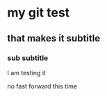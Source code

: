 # my git test

## that makes it subtitle

### sub subtitle

I am testing it

no fast forward this time
